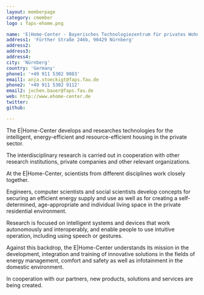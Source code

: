 ```yaml
---
layout: memberpage
category: cmember
logo : faps-ehome.png

name: 'E|Home-Center - Bayerisches Technologiezentrum für privates Wohnen'
address1: 'Fürther Straße 246b, 90429 Nürnberg'
address2: 
address3: 
address4: 
city: 'Nürnberg'
country: 'Germany'
phone1: '+49 911 5302 9083'
email1: anja.stoeckigt@faps.fau.de
phone2: '+49 911 5302 9112'
email2: jochen.bauer@faps.fau.de
web: http://www.ehome-center.de
twitter: 
github:

---
```

The E|Home-Center develops and researches technologies for the intelligent, energy-efficient and resource-efficient housing in the private sector.

The interdisciplinary research is carried out in cooperation with other research institutions, private companies and other relevant organizations. 

At the E|Home-Center, scientists from different disciplines work closely together. 

Engineers, computer scientists and social scientists develop concepts for securing an efficient energy supply and use as well as for creating a self-determined, age-appropriate and individual living space in the private residential environment. 

Research is focused on intelligent systems and devices that work autonomously and interoperably, and enable people to use intuitive operation, including using speech or gestures.

Against this backdrop, the E|Home-Center understands its mission in the development, integration and training of innovative solutions in the fields of energy management, comfort and safety as well as infotainment in the domestic environment. 

In cooperation with our partners, new products, solutions and services are being created.
